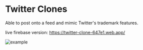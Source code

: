 # Twitter Clones

Able to post onto a feed and mimic Twitter's trademark features.

live firebase version: https://twitter-clone-647e1.web.app/

![example](/twitter/firebase-version/twitter.gif)
